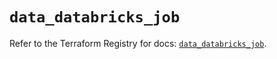 # `data_databricks_job`

Refer to the Terraform Registry for docs: [`data_databricks_job`](https://registry.terraform.io/providers/databricks/databricks/1.72.0/docs/data-sources/job).
